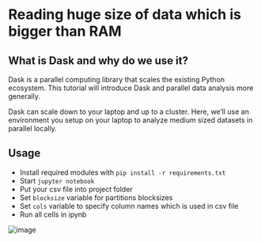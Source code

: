 # Reading huge size of data which is bigger than RAM

## What is Dask and why do we use it?

Dask is a parallel computing library that scales the existing Python ecosystem. This tutorial will introduce Dask and parallel data analysis more generally.

Dask can scale down to your laptop and up to a cluster. Here, we’ll use an environment you setup on your laptop to analyze medium sized datasets in parallel locally.

## Usage

- Install required modules with `pip install -r requirements.txt`
- Start `jupyter notebook`
- Put your csv file into project folder
- Set `blocksize` variable for partitions blocksizes
- Set `cols` variable to specify column names which is used in csv file
- Run all cells in ipynb

![image](https://user-images.githubusercontent.com/27494848/140326448-061b3357-0760-4f5f-ae15-ef4afa56256d.png)
